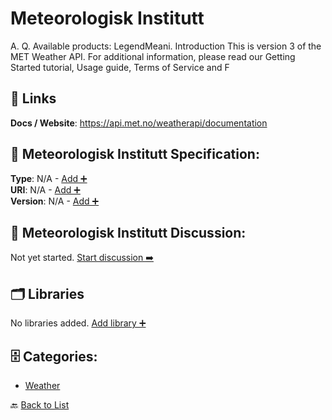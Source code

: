 # Meteorologisk Institutt

A. Q.  Available products: LegendMeani. Introduction This is version 3 of the MET Weather API.  For additional information, please read our Getting Started tutorial, Usage guide, Terms of Service and F

##  🔗 Links
**Docs / Website**: https://api.met.no/weatherapi/documentation

## 🧬 Meteorologisk Institutt Specification:
**Type**: N/A - [Add ➕](https://github.com/apis-list/apis-list/edit/main/apis.yaml#L12406)  
**URI**: N/A - [Add ➕](https://github.com/apis-list/apis-list/edit/main/apis.yaml#L12406)  
**Version**: N/A - [Add ➕](https://github.com/apis-list/apis-list/edit/main/apis.yaml#L12406)

## 💬 Meteorologisk Institutt Discussion:
Not yet started. [Start discussion ➡️](https://github.com/apis-list/apis-list/discussions/new)

## 🗂️ Libraries

No libraries added. [Add library ➕](https://github.com/apis-list/apis-list/edit/main/apis.yaml#L12406)    


## 🗄️ Categories:
- [Weather](https://github.com/apis-list/apis-list#weather-)

🔙  [Back to List](https://github.com/apis-list/apis-list)
